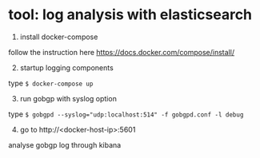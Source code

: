 tool: log analysis with elasticsearch
===


1. install docker-compose

  follow the instruction here https://docs.docker.com/compose/install/

2. startup logging components

  type `$ docker-compose up`

3. run gobgp with syslog option
  
  type `$ gobgpd --syslog="udp:localhost:514" -f gobgpd.conf -l debug`

4. go to http://\<docker-host-ip\>:5601

  analyse gobgp log through kibana
